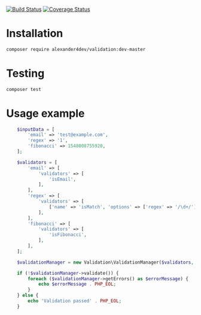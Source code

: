 [![Build Status](https://travis-ci.com/alexander4dev/validation.svg?branch=master)](https://secure.travis-ci.com/alexander4dev/validation)
[![Coverage Status](https://coveralls.io/repos/github/alexander4dev/validation/badge.svg?branch=master)](https://coveralls.io/github/alexander4dev/validation?branch=master)
# Installation

```sh
composer require alexander4dev/validation:dev-master
```

# Testing

```sh
composer test
```

# Usage example

```php
    $inputData = [
        'email' => 'test@example.com',
        'regex' => '1',
        'fibonacci' => 1548008755920,
    ];

    $validators = [
        'email' => [
            'validators' => [
                'isEmail',
            ],
        ],
        'regex' => [
            'validators' => [
                ['name' => 'isMatch', 'options' => ['regex' => '/\d+/']]
            ],
        ],
        'fibonacci' => [
            'validators' => [
                'isFibonacci',
            ],
        ],
    ];

    $validationManager = new Validation\ValidationManager($validators, $inputData);

    if (!$validationManager->validate()) {
        foreach ($validationManager->getErrors() as $errorMessage) {
            echo $errorMessage . PHP_EOL;
        }
    } else {
        echo 'Validation passed' . PHP_EOL;
    }
```
